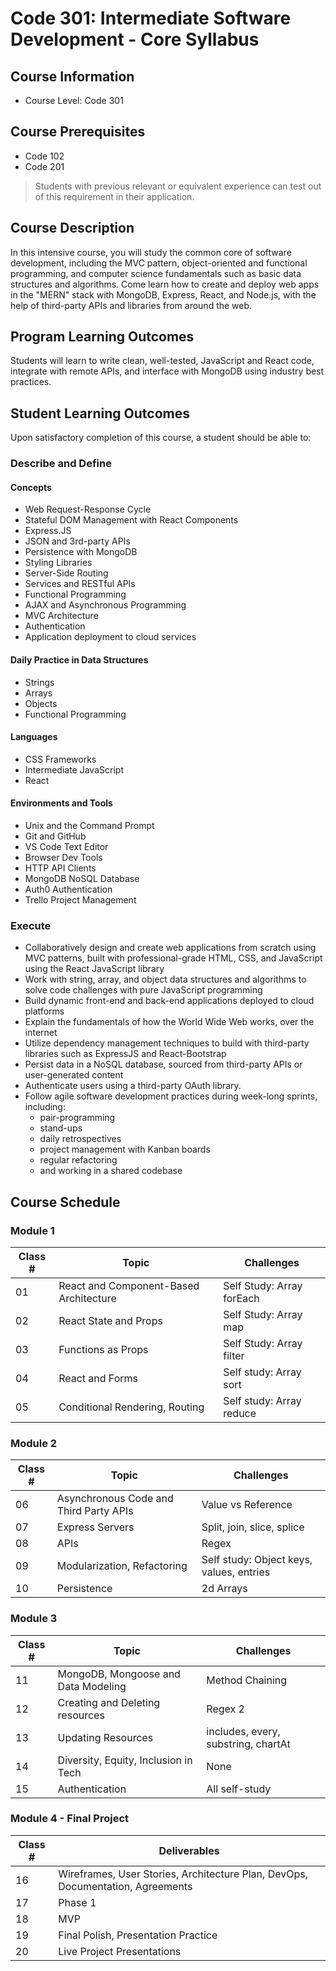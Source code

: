 # Code 301: Intermediate Software Development - Core Syllabus

## Course Information

- Course Level: Code 301

## Course Prerequisites

- Code 102
- Code 201

> Students with previous relevant or equivalent experience can test out of this requirement in their application.

## Course Description

In this intensive course, you will study the common core of software development, including the MVC pattern, object-oriented and functional programming, and computer science fundamentals such as basic data structures and algorithms. Come learn how to create and deploy web apps in the "MERN" stack with MongoDB, Express, React, and Node.js, with the help of third-party APIs and libraries from around the web.

## Program Learning Outcomes

Students will learn to write clean, well-tested, JavaScript and React code, integrate with remote APIs, and interface with MongoDB using industry best practices.

## Student Learning Outcomes

Upon satisfactory completion of this course, a student should be able to:

### Describe and Define

#### Concepts

- Web Request-Response Cycle
- Stateful DOM Management with React Components
- Express.JS
- JSON and 3rd-party APIs
- Persistence with MongoDB
- Styling Libraries
- Server-Side Routing
- Services and RESTful APIs
- Functional Programming
- AJAX and Asynchronous Programming
- MVC Architecture
- Authentication
- Application deployment to cloud services

#### Daily Practice in Data Structures

- Strings
- Arrays
- Objects
- Functional Programming

#### Languages

- CSS Frameworks
- Intermediate JavaScript
- React

#### Environments and Tools

- Unix and the Command Prompt
- Git and GitHub
- VS Code Text Editor
- Browser Dev Tools
- HTTP API Clients
- MongoDB NoSQL Database
- Auth0 Authentication
- Trello Project Management

### Execute

- Collaboratively design and create web applications from scratch using MVC patterns, built with professional-grade HTML, CSS, and JavaScript using the React JavaScript library
- Work with string, array, and object data structures and algorithms to solve code challenges with pure JavaScript programming
- Build dynamic front-end and back-end applications deployed to cloud platforms
- Explain the fundamentals of how the World Wide Web works, over the internet
- Utilize dependency management techniques to build with third-party libraries such as ExpressJS and React-Bootstrap
- Persist data in a NoSQL database, sourced from third-party APIs or user-generated content
- Authenticate users using a third-party OAuth library.
- Follow agile software development practices during week-long sprints, including:
  - pair-programming
  - stand-ups
  - daily retrospectives
  - project management with Kanban boards
  - regular refactoring
  - and working in a shared codebase

## Course Schedule

### Module 1

| Class # | Topic | Challenges |
|-----------------|-----------|---|
| 01 | React and Component-Based Architecture | Self Study: Array forEach |
| 02 | React State and Props | Self Study: Array map |
| 03 | Functions as Props | Self Study: Array filter |
| 04 | React and Forms | Self study: Array sort |
| 05 | Conditional Rendering, Routing | Self study: Array reduce |

### Module 2

| Class # | Topic | Challenges |
|-----------------|-----------|---|
| 06 | Asynchronous Code and Third Party APIs | Value vs Reference |
| 07 | Express Servers | Split, join, slice, splice |
| 08 | APIs | Regex |
| 09 | Modularization, Refactoring | Self study: Object keys, values, entries |
| 10 | Persistence | 2d Arrays |

### Module 3

| Class # | Topic | Challenges |
|-----------------|-----------|---|
| 11 | MongoDB, Mongoose and Data Modeling | Method Chaining |
| 12 | Creating and Deleting resources | Regex 2 |
| 13 | Updating Resources | includes, every, substring, chartAt |
| 14 | Diversity, Equity, Inclusion in Tech | None |
| 15 | Authentication | All self-study |

### Module 4 - Final Project

| Class # | Deliverables |
|-----------------|-----------|
| 16 | Wireframes, User Stories, Architecture Plan, DevOps, Documentation, Agreements|
| 17 | Phase 1 |
| 18 | MVP |
| 19 | Final Polish, Presentation Practice |
| 20 | Live Project Presentations |
